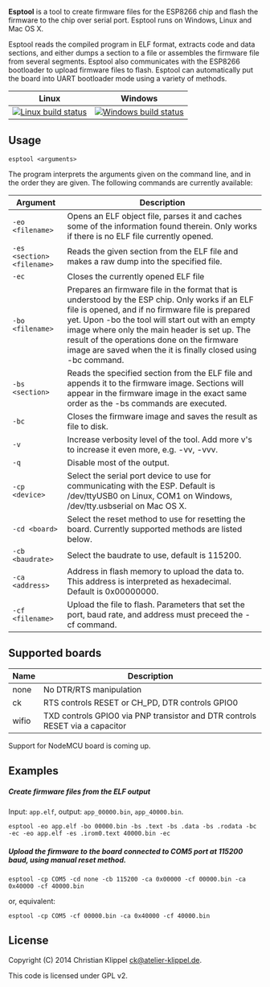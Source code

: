 **Esptool** is a tool to create firmware files for the ESP8266 chip and flash the firmware to the chip over serial port. Esptool runs on Windows, Linux and Mac OS X.

Esptool reads the compiled program in ELF format, extracts code and data sections, and either dumps a section to a file or assembles the firmware file from several segments. Esptool also communicates with the ESP8266 bootloader to upload firmware files to flash. Esptool can automatically put the board into UART bootloader mode using a variety of methods.

Linux|Windows
----- | ------
[![Linux build status](http://img.shields.io/travis/igrr/esptool-ck.svg)](https://travis-ci.org/igrr/esptool-ck) | [![Windows build status](http://img.shields.io/appveyor/ci/igrr/esptool-ck.svg)](https://ci.appveyor.com/project/igrr/esptool-ck)


Usage
-----
```
esptool <arguments>
```

The program interprets the arguments given on the command line, and in the order they are given.
The following commands are currently available:

Argument | Description
---------|-------------
```-eo <filename>``` | Opens an ELF object file, parses it and caches some of the information found therein. Only works if there is no ELF file currently opened.
```-es <section> <filename>``` | Reads the given section from the ELF file and makes a raw dump into the specified file.
```-ec``` | Closes the currently opened ELF file
```-bo <filename> ```| Prepares an firmware file in the format that is understood by the ESP chip. Only works if an ELF file is opened, and if no firmware file is prepared yet. Upon -bo the tool will start out with an empty image where only the main header is set up. The result of the operations done on the firmware image are saved when the it is finally closed using -bc command.
```-bs <section>``` | Reads the specified section from the ELF file and appends it to the firmware image. Sections will appear in the firmware image in the exact same order as the -bs commands are executed.
```-bc``` | Closes the firmware image and saves the result as file to disk.
```-v``` | Increase verbosity level of the tool. Add more v's to increase it even more, e.g. -vv, -vvv.
```-q``` | Disable most of the output.
```-cp <device>``` | Select the serial port device to use for communicating with the ESP. Default is /dev/ttyUSB0 on Linux, COM1 on Windows, /dev/tty.usbserial on Mac OS X.
```-cd <board>``` | Select the reset method to use for resetting the board. Currently supported methods are listed below.
```-cb <baudrate>``` | Select the baudrate to use, default is 115200.
```-ca <address>``` | Address in flash memory to upload the data to. This address is interpreted as hexadecimal. Default is 0x00000000.
```-cf <filename>``` | Upload the file to flash. Parameters that set the port, baud rate, and address must preceed the -cf command.

Supported boards
----------------

Name       | Description
-----------|-------------
none       | No DTR/RTS manipulation
ck         | RTS controls RESET or CH_PD, DTR controls GPIO0
wifio      | TXD controls GPIO0 via PNP transistor and DTR controls RESET via a capacitor

Support for NodeMCU board is coming up.

Examples
--------

##### Create firmware files from the ELF output
Input: ```app.elf```, output: ```app_00000.bin```, ```app_40000.bin```.
```
esptool -eo app.elf -bo 00000.bin -bs .text -bs .data -bs .rodata -bc -ec -eo app.elf -es .irom0.text 40000.bin -ec
```

##### Upload the firmware to the board connected to COM5 port at 115200 baud, using manual reset method.
```
esptool -cp COM5 -cd none -cb 115200 -ca 0x00000 -cf 00000.bin -ca 0x40000 -cf 40000.bin
```
or, equivalent:
```
esptool -cp COM5 -cf 00000.bin -ca 0x40000 -cf 40000.bin
```


License
-------
Copyright (C) 2014 Christian Klippel <ck@atelier-klippel.de>.

This code is licensed under GPL v2.


